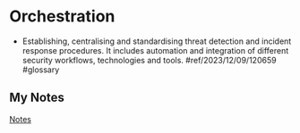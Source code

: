 # Orchestration
- Establishing, centralising and standardising threat detection and incident response procedures. It includes automation and integration of different security workflows, technologies and tools. #ref/2023/12/09/120659 #glossary 
## My Notes
[Notes](mynotes/orchestration-notes.md)
